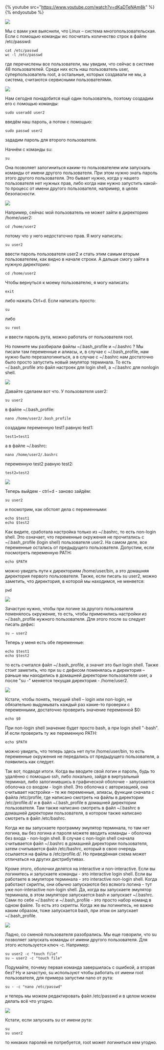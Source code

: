 {% youtube src="https://www.youtube.com/watch?v=dKaDTeNAm8k" %}{% endyoutube %}

![](images/17/passwd.png)

Мы с вами уже выяснили, что Linux – система многопользовательская. Если с помощью команды wc посчитать количество строк в файле /etc/passwd:

```
cat /etc/passwd
wc -l /etc/passwd
```

где перечислены все пользователи, мы увидим, что сейчас в системе 48 пользователей. Среди них есть наш пользователь user, суперпользователь root, а остальные, которых создавали не мы, а система, считаются сервисными пользователями.

![](images/17/user2.png)

Нам сегодня понадобится ещё один пользователь, поэтому создадим его с помощью команды:

```
sudo useradd user2
```

введём наш пароль, а потом с помощью:

```
sudo passwd user2
```

зададим пароль для второго пользователя.

Начнём с команды su:

```
su
```

Она позволяет залогиниться каким-то пользователем или запускать команды от имени другого пользователя. При этом нужно знать пароль этого другого пользователя. Это бывает нужно, когда у нашего пользователя нет нужных прав, либо когда нам нужно запустить какой-то процесс от имени другого пользователя, например, в целях безопасности.

![](images/17/su.png)

Например, сейчас мой пользователь не может зайти в директорию /home/user2:

```
cd /home/user2
```

потому что у него недостаточно прав. Я могу написать:

```
su user2
```

ввести пароль пользователя user2 и стать этим самым вторым пользователем, как видно в начале строки. А дальше смогу зайти в нужную директорию:

```
cd /home/user2
```

Чтобы вернуться к моему пользователю, я могу написать:

```
exit
```

либо нажать Ctrl+d. Если написать просто:

```
su
```

либо

```
su root
```

и ввести пароль рута, можно работать от пользователя root.

Но помните мы разбирали файлы ~/.bash\_profile и ~/.bashrc ? Мы писали там переменные и алиасы, и, в случае с ~/.bash\_profile, нам нужно было перезалогиниться, а в случае с ~/.bashrc нам достаточно было просто запустить новый эмулятор терминала. То есть ~/.bash_profile это файл настроек для login shell, а ~/.bashrc для nonlogin shell.

![](images/17/test12.png)

Давайте сделаем вот что. У пользователя user2:

```
su user2
```

в файле ~/.bash\_profile:
 
```
nano /home/user2/.bash_profile
```

создадим переменную test1 равную test1:
 
```
test1=test1
```

а в файле ~/.bashrc:

```
nano /home/user2/.bashrc
```

переменную test2 равную test2:

```
test2=test2
```

![](images/17/nonloginshell.png)

Теперь выйдем - ctrl+d - заново зайдём:

```
su user2
```

и посмотрим, как обстоят дела с переменными:

```
echo $test1
echo $test2
```

Как видите, сработала настройка только из ~/.bashrc, то есть non-login shell. Это означает, что переменные окружения не прочитались с ~/.bash_profile (login shell) пользователя user2. На самом деле, все переменные остались от предыдущего пользователя. Допустим, если посмотреть переменную PATH:

```
echo $PATH
```

можно увидеть пути к директориям /home/user/bin, а это домашняя директория первого пользователя. Также, если писать su user2, можно заметить, что директория, в которой мы находимся, не меняется:

```
pwd
```

![](images/17/loginshell.png)

Зачастую нужно, чтобы при логине за другого пользователя поменялось окружение, то есть, чтобы применились настройки из ~/.bash\_profile нужного пользователя. Для этого после su следует писать дефис:

```
su – user2
```

Теперь у меня есть обе переменные:

```
echo $test1
echo $test2
```

то есть считался файл ~/.bash_profile, а значит это был login shell. Также стоит заметить, что при su c дефисом поменялась и директория – раньше мы находились в домашней директории пользователя user, а после "su -" меняется текущая директория - /home/user2.

![](images/17/echo0.png)

Кстати, чтобы понять, текущий shell – login или non-login, не обязательно выдумывать каждый раз какие-то проверки с переменными, достаточно проверить значение переменной $0:

```
echo $0
```

При non-login shell значение будет просто bash, а при login shell "-bash". И если проверить ту же переменную PATH:

```
echo $PATH
```

можно увидеть, что теперь здесь нет пути /home/user/bin, то есть переменные окружения не передались от предыдущего пользователя, а появились как следует.

Так вот, подводя итоги. Когда вы вводите свой логин и пароль, будь то удалённо с помощью ssh, либо локально, зайдя в виртуальный терминал, либо залогинившись в графической оболочке - запускается оболочка со входом - login shell. Это оболочка с авторизацией, она считывает настройки – те же переменные, алиасы, функции сначала с файла /etc/profile, где написано смотреть на файлы в директории /etc/profile.d/ и в файл ~/.bash_profile в домашней директории пользователя. Там также написано смотреть в файл ~/.bashrc в домашней директории пользователя, в котором также написано смотреть в файл /etc/bashrc.

Когда же вы запускаете программу эмулятор терминала, то там нет логина, вы без логина и пароля можете вводить команды - оболочка без входа - non-login shell. В случае с non-login shell сначала считывается файл ~/.bashrc в домашней директории пользователя, затем считывается файл /etc/bashrc, который в свою очередь ссылается на файлы в /etc/profile.d/. Но приведённая схема может отличаться на других дистрибутивах.

Кроме этого, оболочки делятся на interactive и non-interactive. Если вы логинитесь и запускаете команды - это interactive login shell. Если вы работаете в эмуляторе терминала - это interactive non-login shell. Когда работают скрипты, они обычно запускаются без всякого логина - тут уже non-interactive non-login shell. Да, когда вы запускаете эмулятор терминала, в этом эмуляторе запускается bash и запускает ~/.bashrc. Сами по себе ~/.bashrc и ~/.bash\_profile - это просто набор команд в одном файле. То есть это скрипты. Когда же вы логинитесь, не важно каким образом, тоже запускается bash, при этом он запускает ~/.bash_profile.

![](images/17/suc.png)

Ладно, со сменой пользователя разобрались. Мы еще говорили, что su позволяет запускать команды от имени другого пользователя. Для этого используется ключ -c. Например:

```
su user2 -c "touch file"
su – user2 -с "touch file"
```

Подумайте, почему первая команда завершилась с ошибкой, а вторая без? Ну и зачастую, su используют чтобы работать от имени root пользователя, для примера запустим nano от рута:

```
su - -c "nano /etc/passwd"
```

и теперь мы можем редактировать файл /etc/passwd и в целом можем делать всё что угодно.

![](images/17/root.png)

Кстати, если запускать su от имени рута:

```
su
su user2
```

то никаких паролей не потребуется, root может логиниться кем угодно.